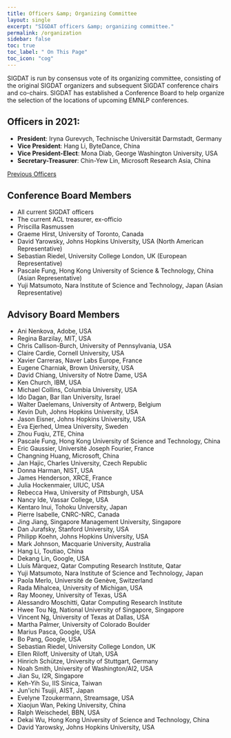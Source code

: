 ```yaml
---
title: Officers &amp; Organizing Committee
layout: single
excerpt: "SIGDAT officers &amp; organizing committee."
permalink: /organization
sidebar: false
toc: true
toc_label: " On This Page"
toc_icon: "cog"
---
```


SIGDAT is run by consensus vote of its organizing committee, consisting of the original SIGDAT organizers and subsequent SIGDAT conference chairs and co-chairs.  SIGDAT has established a Conference Board to help organize the selection of the locations of upcoming EMNLP conferences. 

## Officers in 2021:

- **President**: Iryna Gurevych, Technische Universität Darmstadt, Germany<br/>
- **Vice President**: Hang Li, ByteDance, China<br/>
- **Vice President-Elect**: Mona Diab, George Washington University, USA<br/>
- **Secretary-Treasurer**: Chin-Yew Lin, Microsoft Research Asia, China

[Previous Officers](/officers)

## Conference Board Members
- All current SIGDAT officers<br/>
- The current ACL treasurer, ex-officio<br/>
- Priscilla Rasmussen<br/>
- Graeme Hirst, University of Toronto, Canada<br/>
- David Yarowsky, Johns Hopkins University, USA (North American Representative)<br/>
- Sebastian Riedel, University College London, UK (European Representative)<br/>
- Pascale Fung, Hong Kong University of Science &amp; Technology, China (Asian Representative)<br/>
- Yuji Matsumoto, Nara Institute of Science and Technology, Japan (Asian Representative) 

## Advisory Board Members
- Ani Nenkova, Adobe, USA<br/> 
- Regina Barzilay, MIT, USA<br/>
- Chris Callison-Burch, University of Pennsylvania, USA<br/>
- Claire Cardie, Cornell University, USA<br/>
- Xavier Carreras, Naver Labs Europe, France<br/>
- Eugene Charniak, Brown University, USA<br/>
- David Chiang, University of Notre Dame, USA<br/>
- Ken Church, IBM, USA<br/>
- Michael Collins, Columbia University, USA<br/>
- Ido Dagan, Bar Ilan University, Israel<br/>
- Walter Daelemans, University of Antwerp, Belgium<br/>
- Kevin Duh, Johns Hopkins University, USA<br/>
- Jason Eisner, Johns Hopkins University, USA<br/>
- Eva Ejerhed, Umea University, Sweden<br/>
- Zhou Fuqiu, ZTE, China<br/>
- Pascale Fung, Hong Kong University of Science and Technology, China<br/>
- Eric Gaussier, Université Joseph Fourier, France<br/>
- Changning Huang, Microsoft, China<br/>
- Jan Hajic, Charles University, Czech Republic<br/>
- Donna Harman, NIST, USA<br/>
- James Henderson, XRCE, France<br/>
- Julia Hockenmaier, UIUC, USA<br/>
- Rebecca Hwa, University of Pittsburgh, USA<br/>
- Nancy Ide, Vassar College, USA<br/>
- Kentaro Inui, Tohoku University, Japan<br/>
- Pierre Isabelle, CNRC-NRC, Canada<br/>
- Jing Jiang, Singapore Management University, Singapore<br/>
- Dan Jurafsky, Stanford University, USA<br/>
- Philipp Koehn, Johns Hopkins University, USA<br/>
- Mark Johnson, Macquarie University, Australia<br/>
- Hang Li, Toutiao, China<br/>
- Dekang Lin, Google, USA<br/>
- Lluís Màrquez, Qatar Computing Research Institute, Qatar<br/>
- Yuji Matsumoto, Nara Institute of Science and Technology, Japan<br/>
- Paola Merlo, Université de Genève, Switzerland<br/>
- Rada Mihalcea, University of Michigan, USA<br/>
- Ray Mooney, University of Texas, USA<br/>
- Alessandro Moschitti, Qatar Computing Research Institute<br/>
- Hwee Tou Ng, National University of Singapore, Singapore<br/>
- Vincent Ng, University of Texas at Dallas, USA<br/>
- Martha Palmer, University of Colorado Boulder<br/>
- Marius Pasca, Google, USA<br/>
- Bo Pang, Google, USA<br/>
- Sebastian Riedel, University College London, UK<br/>
- Ellen Riloff, University of Utah, USA<br/>
- Hinrich Schütze, University of Stuttgart, Germany<br/>
- Noah Smith, University of Washington/AI2, USA<br/>
- Jian Su, I2R, Singapore<br/>
- Keh-Yih Su, IIS Sinica, Taiwan<br/>
- Jun'ichi Tsujii, AIST, Japan<br/>
- Evelyne Tzoukermann, Streamsage, USA<br/>
- Xiaojun Wan, Peking University, China<br/>
- Ralph Weischedel, BBN, USA<br/>
- Dekai Wu, Hong Kong University of Science and Technology, China<br/>
- David Yarowsky, Johns Hopkins University, USA<br/>

